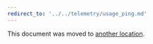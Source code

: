 ```yaml
---
redirect_to: '../../telemetry/usage_ping.md'
---
```


This document was moved to [another location](../../telemetry/usage_ping.md).